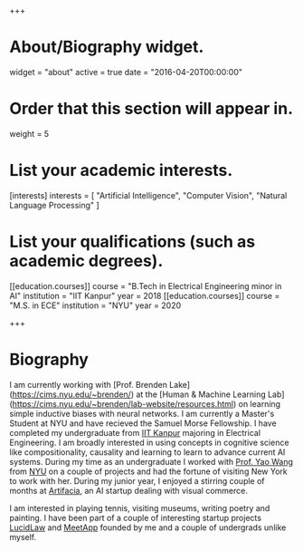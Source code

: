 +++
# About/Biography widget.
widget = "about"
active = true
date = "2016-04-20T00:00:00"

# Order that this section will appear in.
weight = 5

# List your academic interests.
[interests]
  interests = [
    "Artificial Intelligence",
    "Computer Vision",
    "Natural Language Processing"
  ]

# List your qualifications (such as academic degrees).
[[education.courses]]
  course = "B.Tech in Electrical Engineering minor in AI"
  institution = "IIT Kanpur"
  year = 2018
[[education.courses]]
  course = "M.S. in ECE"
  institution = "NYU"
  year = 2020
 
+++

# Biography

I am currently working with [Prof. Brenden Lake] (https://cims.nyu.edu/~brenden/) at the [Human & Machine Learning Lab] (https://cims.nyu.edu/~brenden/lab-website/resources.html) on learning simple inductive biases with neural networks. I am currently a Master's Student at NYU and have recieved the Samuel Morse Fellowship. I have completed my undergraduate from [IIT Kanpur](http://iitk.ac.in) majoring in Electrical Engineering.  I am broadly interested in using concepts in cognitive science like compositionality, causality and learning to learn to advance current AI systems. During my time as an undergraduate I worked with [Prof. Yao Wang](http://engineering.nyu.edu/people/yao-wang) from [NYU](http://nyu.edu) on a couple of projects and had the fortune of visiting New York to work with her. During my junior year, I enjoyed a stirring couple of months at [Artifacia](http://artifacia.com), an AI startup dealing with visual commerce. 

I am interested in playing tennis, visiting museums, writing poetry and painting. I have been part of a couple of interesting startup projects [LucidLaw](http://lucidlaw.in) and [MeetApp](https://fb.com/realmeetapp) founded by me and a couple of undergrads unlike myself.

